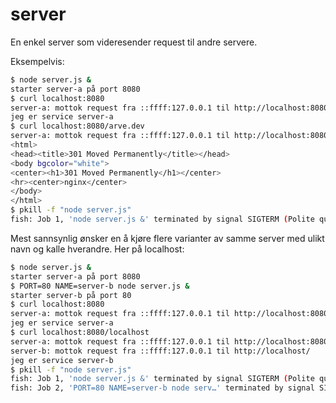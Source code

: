 # server
En enkel server som videresender request til andre servere.

Eksempelvis:
```sh
$ node server.js &
starter server-a på port 8080
$ curl localhost:8080
server-a: mottok request fra ::ffff:127.0.0.1 til http://localhost:8080/
jeg er service server-a
$ curl localhost:8080/arve.dev
server-a: mottok request fra ::ffff:127.0.0.1 til http://localhost:8080/arve.dev
<html>
<head><title>301 Moved Permanently</title></head>
<body bgcolor="white">
<center><h1>301 Moved Permanently</h1></center>
<hr><center>nginx</center>
</body>
</html>
$ pkill -f "node server.js"
fish: Job 1, 'node server.js &' terminated by signal SIGTERM (Polite quit request)
```

Mest sannsynlig ønsker en å kjøre flere varianter av samme server
med ulikt navn og kalle hverandre. Her på localhost:

```sh
$ node server.js &
starter server-a på port 8080
$ PORT=80 NAME=server-b node server.js &
starter server-b på port 80
$ curl localhost:8080
server-a: mottok request fra ::ffff:127.0.0.1 til http://localhost:8080/
jeg er service server-a
$ curl localhost:8080/localhost
server-a: mottok request fra ::ffff:127.0.0.1 til http://localhost:8080/localhost
server-b: mottok request fra ::ffff:127.0.0.1 til http://localhost/
jeg er service server-b
$ pkill -f "node server.js"
fish: Job 1, 'node server.js &' terminated by signal SIGTERM (Polite quit request)
fish: Job 2, 'PORT=80 NAME=server-b node serv…' terminated by signal SIGTERM (Polite quit request)
```